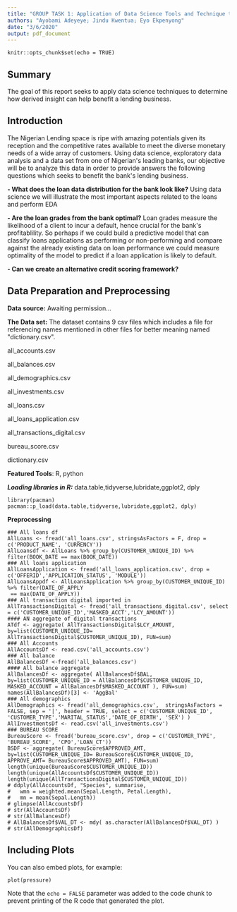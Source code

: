 ```yaml
---
title: "GROUP TASK 1: Application of Data Science Tools and Technique to Improve a Lending Business"
authors: "Ayobami Adeyeye; Jindu Kwentua; Eyo Ekpenyong"
date: "3/6/2020"
output: pdf_document
---
```


```{r setup, include=FALSE}
knitr::opts_chunk$set(echo = TRUE)
```

## Summary
The goal of this report seeks to apply data science techniques to determine how derived insight can help benefit a lending business.

## Introduction

The Nigerian Lending space is ripe with amazing potentials given its reception and the competitive rates available to meet the diverse monetary needs of a wide array of customers. Using data science, exploratory data analysis and a data set from one of Nigerian's leading banks, our objective will be to analyze this data in order to provide answers the following questions which seeks to benefit the bank's lending business.

**-	What does the loan data distribution for the bank look like?** Using data science  we will illustrate the most important aspects related to the loans and perform EDA

**-	Are the loan grades from the bank optimal?** Loan grades measure the likelihood of a client to incur a default, hence crucial for the bank's profitablility. So perhaps if we could build a predictive model that can classify loans applications as performing or non-performing and compare against the already existing data on loan performance we could measure optimality of the model to predict if a loan application is likely to default.

**-	Can we create an alternative credit scoring framework?**


## Data Preparation and Preprocessing

**Data source:** Awaiting permission...

  
**The Data set:** The dataset contains 9 csv files which includes a file for referencing names mentioned in other files for better meaning named "dictionary.csv".

all_accounts.csv

all_balances.csv

all_demographics.csv

all_investments.csv

all_loans.csv

all_loans_application.csv

all_transactions_digital.csv

bureau_score.csv

dictionary.csv

 
**Featured Tools**: R, python

***Loading libraries in R:*** data.table,tidyverse,lubridate,ggplot2, dply

```{r library}
library(pacman)
pacman::p_load(data.table,tidyverse,lubridate,ggplot2, dply)
```

**Preprocessing**
```{r}
### All loans df
AllLoans <- fread('all_loans.csv', stringsAsFactors = F, drop = c('PRODUCT_NAME', 'CURRENCY'))
AllLoansdf <- AllLoans %>% group_by(CUSTOMER_UNIQUE_ID) %>% filter(BOOK_DATE == max(BOOK_DATE))
### All loans application
AllLoansApplication <- fread('all_loans_application.csv', drop = c('OFFERID','APPLICATION_STATUS', 'MODULE'))
AllLoansAppdf <- AllLoansApplication %>% group_by(CUSTOMER_UNIQUE_ID) %>% filter(DATE_OF_APPLY
 == max(DATE_OF_APPLY))
### All transaction digital imported in
AllTransactionsDigital <- fread('all_transactions_digital.csv', select = c('CUSTOMER_UNIQUE_ID','MASKED_ACCT','LCY_AMOUNT'))
#### AN aggregate of digital transactions
ATdf <- aggregate( AllTransactionsDigital$LCY_AMOUNT, by=list(CUSTOMER_UNIQUE_ID= AllTransactionsDigital$CUSTOMER_UNIQUE_ID), FUN=sum)
### All Accounts
AllAccountsDf <- read.csv('all_accounts.csv')
### All balance
AllBalancesDf <-fread('all_balances.csv')
#### All balance aggregate
AllBalancesDf <- aggregate( AllBalancesDf$BAL, by=list(CUSTOMER_UNIQUE_ID = AllBalancesDf$CUSTOMER_UNIQUE_ID, MASKED_ACCOUNT = AllBalancesDf$MASKED_ACCOUNT ), FUN=sum)
names(AllBalancesDf)[3] <- 'AggBal'
### All demographics
AllDemographics <- fread('all_demographics.csv',  stringsAsFactors = FALSE, sep = '|', header = TRUE, select = c('CUSTOMER_UNIQUE_ID', 'CUSTOMER_TYPE','MARITAL_STATUS','DATE_OF_BIRTH', 'SEX') )
AllInvestmentsDf <- read.csv('all_investments.csv')
### BUREAU SCORE
BureauScore <- fread('bureau_score.csv', drop = c('CUSTOMER_TYPE', 'BUREAU_SCORE', 'CPO','LOAN_CT'))
BSDF <- aggregate( BureauScore$APPROVED_AMT, by=list(CUSTOMER_UNIQUE_ID= BureauScore$CUSTOMER_UNIQUE_ID, APPROVE_AMT= BureauScore$APPROVED_AMT), FUN=sum)
length(unique(BureauScore$CUSTOMER_UNIQUE_ID)) 
length(unique(AllAccountsDf$CUSTOMER_UNIQUE_ID))
length(unique(AllTransactionsDigital$CUSTOMER_UNIQUE_ID))
# ddply(AllAccountsDf, "Species", summarise, 
#   wmn = weighted.mean(Sepal.Length, Petal.Length),
#   mn = mean(Sepal.Length))
# glimpse(AllAccountsDf)
# str(AllAccountsDf)
# str(AllBalancesDf)
# AllBalancesDf$VAL_DT <- mdy( as.character(AllBalancesDf$VAL_DT) )
# str(AllDemographicsDf)
```



## Including Plots

You can also embed plots, for example:

```{r pressure, echo=FALSE}
plot(pressure)
```

Note that the `echo = FALSE` parameter was added to the code chunk to prevent printing of the R code that generated the plot.
